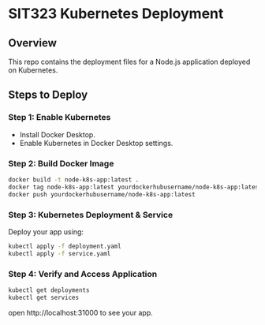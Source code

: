 # SIT323 Kubernetes Deployment

## Overview
This repo contains the deployment files for a Node.js application deployed on Kubernetes.

## Steps to Deploy

### Step 1: Enable Kubernetes
- Install Docker Desktop.
- Enable Kubernetes in Docker Desktop settings.

### Step 2: Build Docker Image
```bash
docker build -t node-k8s-app:latest .
docker tag node-k8s-app:latest yourdockerhubusername/node-k8s-app:latest
docker push yourdockerhubusername/node-k8s-app:latest
```
### Step 3: Kubernetes Deployment & Service
Deploy your app using:

```bash
kubectl apply -f deployment.yaml
kubectl apply -f service.yaml
```

### Step 4: Verify and Access Application
```bash
kubectl get deployments
kubectl get services
```
open http://localhost:31000 to see your app.
